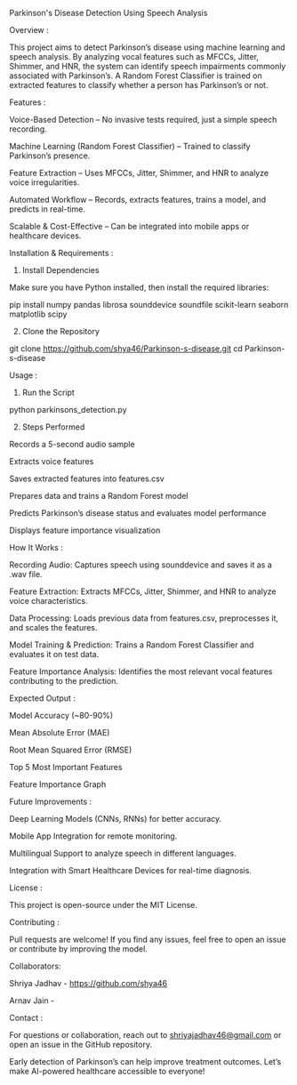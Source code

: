 Parkinson's Disease Detection Using Speech Analysis

Overview : 

This project aims to detect Parkinson’s disease using machine learning and speech analysis. By analyzing vocal features such as MFCCs, Jitter, Shimmer, and HNR, the system can identify speech impairments commonly associated with Parkinson’s. A Random Forest Classifier is trained on extracted features to classify whether a person has Parkinson’s or not.

Features : 

Voice-Based Detection – No invasive tests required, just a simple speech recording.

Machine Learning (Random Forest Classifier) – Trained to classify Parkinson’s presence.

Feature Extraction – Uses MFCCs, Jitter, Shimmer, and HNR to analyze voice irregularities.

Automated Workflow – Records, extracts features, trains a model, and predicts in real-time.

Scalable & Cost-Effective – Can be integrated into mobile apps or healthcare devices.

Installation & Requirements : 

1. Install Dependencies

Make sure you have Python installed, then install the required libraries:

pip install numpy pandas librosa sounddevice soundfile scikit-learn seaborn matplotlib scipy

2. Clone the Repository

git clone https://github.com/shya46/Parkinson-s-disease.git
cd Parkinson-s-disease

Usage :

1. Run the Script

python parkinsons_detection.py

2. Steps Performed

Records a 5-second audio sample

Extracts voice features

Saves extracted features into features.csv

Prepares data and trains a Random Forest model

Predicts Parkinson’s disease status and evaluates model performance

Displays feature importance visualization

How It Works : 

Recording Audio: Captures speech using sounddevice and saves it as a .wav file.

Feature Extraction: Extracts MFCCs, Jitter, Shimmer, and HNR to analyze voice characteristics.

Data Processing: Loads previous data from features.csv, preprocesses it, and scales the features.

Model Training & Prediction: Trains a Random Forest Classifier and evaluates it on test data.

Feature Importance Analysis: Identifies the most relevant vocal features contributing to the prediction.

Expected Output :

Model Accuracy (~80-90%)

Mean Absolute Error (MAE)

Root Mean Squared Error (RMSE)

Top 5 Most Important Features

Feature Importance Graph

Future Improvements :

Deep Learning Models (CNNs, RNNs) for better accuracy.

Mobile App Integration for remote monitoring.

Multilingual Support to analyze speech in different languages.

Integration with Smart Healthcare Devices for real-time diagnosis.

License : 

This project is open-source under the MIT License.

Contributing : 

Pull requests are welcome! If you find any issues, feel free to open an issue or contribute by improving the model.

Collaborators:

Shriya Jadhav - https://github.com/shya46

Arnav Jain -

Contact :

For questions or collaboration, reach out to shriyajadhav46@gmail.com or open an issue in the GitHub repository.

Early detection of Parkinson’s can help improve treatment outcomes. Let’s make AI-powered healthcare accessible to everyone!
